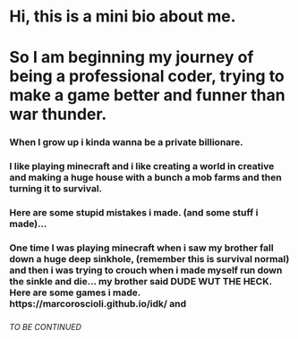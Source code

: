
<html>
<head>
  <title>A bio about me</title>
</head>
<body>

  <h1> Hi, this is a mini bio about me.<h1> So I am beginning my journey of being a professional coder, trying to make a game better and funner than war thunder.<h3> <h3>When I grow up i kinda wanna be a private billionare.<h3> <h3>I like playing minecraft and i like creating a world in creative and making a huge house with a bunch a mob farms and then turning it to survival. <h3>Here are some stupid mistakes i made. (and some stuff i made)...<h3> <h3>One time I was playing minecraft when i saw my brother fall down a huge deep sinkhole, (remember this is survival normal) and then i was trying to crouch when i made myself run down the sinkle and die... my brother said DUDE WUT THE HECK. Here are some games i made. https://marcoroscioli.github.io/idk/ and <h3> <h6>TO BE CONTINUED</h6>

  <div id="game-container">

    
